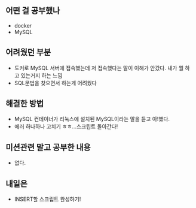 ## **어떤 걸 공부했나**

- docker
- MySQL

## **어려웠던 부분**

- 도커로 MySQL 서버에 접속했는데 저 접속했다는 말이 이해가 안갔다. 내가 뭘 하고 있는거지 하는 느낌
- SQL문법을 찾으면서 하는게 어려웠다

## **해결한 방법**

- MySQL 컨테이너가 리눅스에 설치된 MySQL이라는 말을 듣고 아!했다.
- 에러 하나하나 고치기 ㅎㅎ...스크립트 돌아간다!

## **미션관련 말고 공부한 내용**

- 없다.

## **내일은**

- INSERT할 스크립트 완성하기!